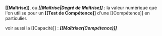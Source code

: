 **[[Maîtrise]]**, ou **_[[Maîtrise|Degré de Maîtrise]]_** : la valeur numérique que l'on utilise pour un **[[Test de Compétence]]** d'une [[Compétence]] en particulier.

voir aussi la [[Capacité]] : **_[[Maîtriser(Compétence)]]_**